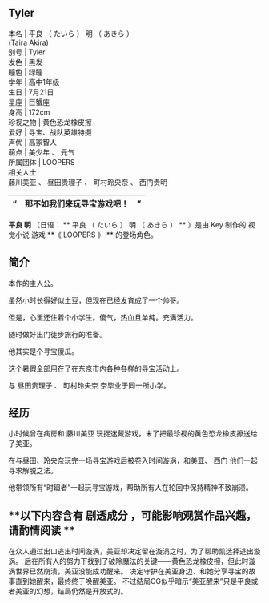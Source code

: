 **Tyler**  
---  
本名  |  平良  （  たいら  ）  明  （  あきら  ）    
(Taira Akira)  
别号  |  Tyler   
发色  |  黑发   
瞳色  |  绿瞳   
学年  |  高中1年级   
生日  |  7月21日   
星座  |  巨蟹座   
身高  |  172cm   
珍视之物  |  黄色恐龙橡皮擦   
爱好  |  寻宝、战队英雄特摄   
声优  |  高冢智人   
萌点  |  美少年  、  元气   
所属团体  |  LOOPERS   
相关人士  
藤川美亚  、  昼田贵理子  、  町村玲央奈  、  西门贵明  
  
“  |  **那不如我们来玩寻宝游戏吧！** |  ”   
---|---|---  
  
**平良 明** （日语：  ** 平良  （  たいら  ）  明  （  あきら  ）  ** ）是由  Key  制作的  视觉小说  游戏 **《
LOOPERS  》 ** 的登场角色。

##  简介

本作的主人公。

虽然小时长得好似土豆，但现在已经发育成了一个帅哥。

但是，心里还住着个小学生。傻气，热血且单纯。充满活力。

随时做好出门徒步旅行的准备。

他其实是个寻宝傻瓜。

这个暑假全部用在了在东京市内各种各样的寻宝活动上。

与  昼田贵理子  、  町村玲央奈  奈毕业于同一所小学。

##  经历

小时候曾在病房和  藤川美亚  玩捉迷藏游戏，末了把最珍视的黄色恐龙橡皮擦送给了美亚。

在与昼田、玲央奈玩完一场寻宝游戏后被卷入时间漩涡，和美亚、  西门  他们一起寻求解脱之法。

他带领所有“时廻者”一起玩寻宝游戏，帮助所有人在轮回中保持精神不致崩溃。

**以下内容含有 剧透成分  ，可能影响观赏作品兴趣，请酌情阅读 **  
---  
在众人通过出口逃出时间漩涡，美亚却决定留在漩涡之时，为了帮助凯选择逃出漩涡。
后在所有人的努力下找到了破除魔法的关键——黄色恐龙橡皮擦，但此时漩涡世界已然崩溃，美亚没能成功醒来。
决定守护在美亚身边、和她分享寻宝的故事直到她醒来，最终终于唤醒美亚。  不过结局CG似乎暗示“美亚醒来”只是平良或者美亚的幻想，结局仍然是开放式的。  
  